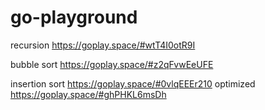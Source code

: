 # go-playground

recursion https://goplay.space/#wtT4I0otR9I

bubble sort https://goplay.space/#z2qFvwEeUFE

insertion sort https://goplay.space/#0vlqEEEr210 optimized https://goplay.space/#ghPHKL6msDh



